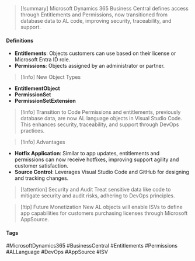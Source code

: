 > [!summary] 
> Microsoft Dynamics 365 Business Central defines access through Entitlements and Permissions, now transitioned from database data to AL code, improving security, traceability, and support.
>
#### Definitions
- **Entitlements**: Objects customers can use based on their license or Microsoft Entra ID role.
- **Permissions**: Objects assigned by an administrator or partner.

> [!info] New Object Types
- **EntitlementObject**
- **PermissionSet**
- **PermissionSetExtension**

> [!info] Transition to Code
> Permissions and entitlements, previously database data, are now AL language objects in Visual Studio Code. This enhances security, traceability, and support through DevOps practices.

> [!info] Advantages
- **Hotfix Application**: Similar to app updates, entitlements and permissions can now receive hotfixes, improving support agility and customer satisfaction.
- **Source Control**: Leverages Visual Studio Code and GitHub for designing and tracking changes.

> [!attention] Security and Audit
> Treat sensitive data like code to mitigate security and audit risks, adhering to DevOps principles.

> [!tip] Future Monetization
> New AL objects will enable ISVs to define app capabilities for customers purchasing licenses through Microsoft AppSource.

#### Tags
#MicrosoftDynamics365 #BusinessCentral #Entitlements #Permissions #ALLanguage #DevOps #AppSource #ISV
